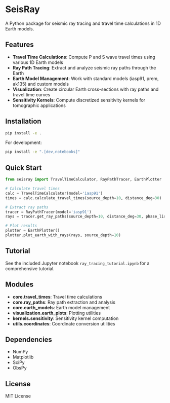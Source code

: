 # SeisRay

A Python package for seismic ray tracing and travel time calculations in 1D Earth models.

## Features

- **Travel Time Calculations**: Compute P and S wave travel times using various 1D Earth models
- **Ray Path Tracing**: Extract and analyze seismic ray paths through the Earth
- **Earth Model Management**: Work with standard models (iasp91, prem, ak135) and custom models
- **Visualization**: Create circular Earth cross-sections with ray paths and travel time curves
- **Sensitivity Kernels**: Compute discretized sensitivity kernels for tomographic applications

## Installation

```bash
pip install -e .
```

For development:
```bash
pip install -e ".[dev,notebooks]"
```

## Quick Start

```python
from seisray import TravelTimeCalculator, RayPathTracer, EarthPlotter

# Calculate travel times
calc = TravelTimeCalculator(model='iasp91')
times = calc.calculate_travel_times(source_depth=10, distance_deg=30)

# Extract ray paths
tracer = RayPathTracer(model='iasp91')
rays = tracer.get_ray_paths(source_depth=10, distance_deg=30, phase_list=['P', 'S'])

# Plot results
plotter = EarthPlotter()
plotter.plot_earth_with_rays(rays, source_depth=10)
```

## Tutorial

See the included Jupyter notebook `ray_tracing_tutorial.ipynb` for a comprehensive tutorial.

## Modules

- **core.travel_times**: Travel time calculations
- **core.ray_paths**: Ray path extraction and analysis
- **core.earth_models**: Earth model management
- **visualization.earth_plots**: Plotting utilities
- **kernels.sensitivity**: Sensitivity kernel computation
- **utils.coordinates**: Coordinate conversion utilities

## Dependencies

- NumPy
- Matplotlib
- SciPy
- ObsPy

## License

MIT License
